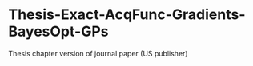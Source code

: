 # Thesis-Exact-AcqFunc-Gradients-BayesOpt-GPs
Thesis chapter version of journal paper (US publisher)
